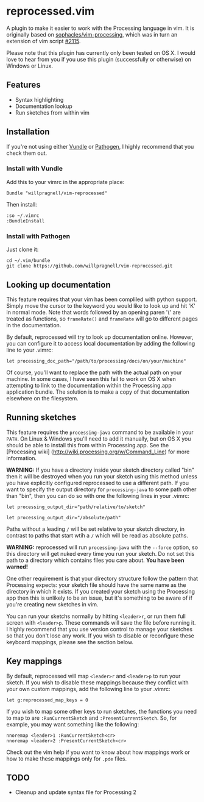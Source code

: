 # reprocessed.vim

A plugin to make it easier to work with the Processing language in vim.
It is originally based on
[sophacles/vim-processing](https://github.com/sophacles/vim-processing),
which was in turn an extension of vim script
[#2115](http://www.vim.org/scripts/script.php?script_id=2115).

Please note that this plugin has currently only been tested on OS X.
I would love to hear from you if you use this plugin (successfully or
otherwise) on Windows or Linux.

## Features

* Syntax highlighting
* Documentation lookup
* Run sketches from within vim

## Installation

If you're not using either [Vundle](https://github.com/gmarik/vundle)
or [Pathogen](https://github.com/tpope/vim-pathogen),
I highly recommend that you check them out.

### Install with Vundle

Add this to your vimrc in the appropriate place:

    Bundle "willpragnell/vim-reprocessed"

Then install:

    :so ~/.vimrc
    :BundleInstall

### Install with Pathogen

Just clone it:

    cd ~/.vim/bundle
    git clone https://github.com/willpragnell/vim-reprocessed.git

## Looking up documentation

This feature requires that your vim has been compliled with python support.
Simply move the cursor to the keyword you would like to look up and hit 'K' in
normal mode. Note that words followed by an opening paren '(' are treated as
functions, so `frameRate()` and `frameRate` will go to different pages in the
documentation.

By default, reprocessed will try to look up documentation online. However, you
can configure it to access local documentation by adding the following line to
your .vimrc:

    let processing_doc_path="/path/to/processing/docs/on/your/machine"

Of course, you'll want to replace the path with the actual path on your machine.
In some cases, I have seen this fail to work on OS X when attempting to link to
the documentation within the Processing.app application bundle. The solution is
to make a copy of that documentation elsewhere on the filesystem.

## Running sketches

This feature requires the `processing-java` command to be available in your
`PATH`. On Linux & Windows you'll need to add it manually, but on OS X you should
be able to install this from within Processing.app. See the [Processing wiki]
(http://wiki.processing.org/w/Command_Line) for more information.

__WARNING:__ If you have a directory inside your sketch directory called "bin"
then it will be destroyed when you run your sketch using this method unless you
have explicitly configured reprocessed to use a different path.
If you want to specify the output directory for `processing-java` to some path
other than "bin", then you can do so with one the following lines in your .vimrc:

    let processing_output_dir="path/relative/to/sketch"

    let processing_output_dir="/absolute/path"

Paths without a leading `/` will be set relative to your sketch directory, in
contrast to paths that start wtih a `/` which will be read as absolute paths.

__WARNING:__ reprocessed will run `processing-java` with the `--force` option, so
this directory will get nuked every time you run your sketch. Do not set this path
to a directory which contains files you care about. __You have been warned!__

One other requirement is that your directory structure follow the pattern that
Processing expects: your sketch file should have the same name as the directory
in which it exists. If you created your sketch using the Processing app then
this is unlikely to be an issue, but it's something to be aware of if you're
creating new sketches in vim.

You can run your sketchs normally by hitting `<leader>r`, or run them full screen
with `<leader>p`. These commands will save the file before running it. I highly
recommend that you use version control to manage your sketches so that you don't
lose any work. If you wish to disable or reconfigure these keyboard mappings,
please see the section below.

## Key mappings

By default, reprocessed will map `<leader>r` and `<leader>p` to run your sketch.
If you wish to disable these mappings because they conflict with your own custom
mappings, add the following line to your .vimrc:

    let g:reprocessed_map_keys = 0

If you wish to map some other keys to run sketches, the functions you need to
map to are `:RunCurrentSketch` and `:PresentCurrentSketch`. So, for example, you
may want something like the following:

    nnoremap <leader>1 :RunCurrentSketch<cr>
    nnoremap <leader>2 :PresentCurrentSketch<cr>

Check out the vim help if you want to know about how mappings work or how to
make these mappings only for `.pde` files.

## TODO

* Cleanup and update syntax file for Processing 2

